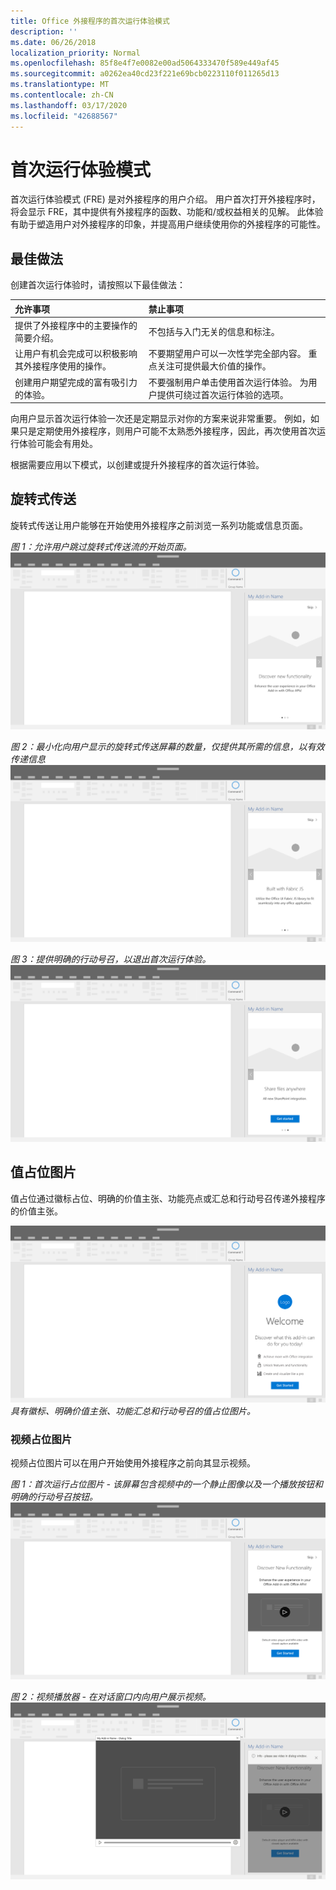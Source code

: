 ```yaml
---
title: Office 外接程序的首次运行体验模式
description: ''
ms.date: 06/26/2018
localization_priority: Normal
ms.openlocfilehash: 85f8e4f7e0082e00ad5064333470f589e449af45
ms.sourcegitcommit: a0262ea40cd23f221e69bcb0223110f011265d13
ms.translationtype: MT
ms.contentlocale: zh-CN
ms.lasthandoff: 03/17/2020
ms.locfileid: "42688567"
---
```

# <a name="first-run-experience-patterns"></a>首次运行体验模式

首次运行体验模式 (FRE) 是对外接程序的用户介绍。 用户首次打开外接程序时，将会显示 FRE，其中提供有外接程序的函数、功能和/或权益相关的见解。 此体验有助于塑造用户对外接程序的印象，并提高用户继续使用你的外接程序的可能性。

## <a name="best-practices"></a>最佳做法


创建首次运行体验时，请按照以下最佳做法：

|允许事项|禁止事项|
|:------|:------|
|提供了外接程序中的主要操作的简要介绍。 | 不包括与入门无关的信息和标注。
|让用户有机会完成可以积极影响其外接程序使用的操作。 | 不要期望用户可以一次性学完全部内容。 重点关注可提供最大价值的操作。
|创建用户期望完成的富有吸引力的体验。 | 不要强制用户单击使用首次运行体验。 为用户提供可绕过首次运行体验的选项。 |



向用户显示首次运行体验一次还是定期显示对你的方案来说非常重要。 例如，如果只是定期使用外接程序，则用户可能不太熟悉外接程序，因此，再次使用首次运行体验可能会有用处。



根据需要应用以下模式，以创建或提升外接程序的首次运行体验。



## <a name="carousel"></a>旋转式传送


旋转式传送让用户能够在开始使用外接程序之前浏览一系列功能或信息页面。

*图 1：允许用户跳过旋转式传送流的开始页面。*
![首次运行 - 旋转式传送 - 桌面任务窗格规范](../images/add-in-FRE-step-1.png)



*图 2：最小化向用户显示的旋转式传送屏幕的数量，仅提供其所需的信息，以有效传递信息*
![首次运行 - 旋转式传送 - 桌面任务窗格规范](../images/add-in-FRE-step-2.png)


*图 3：提供明确的行动号召，以退出首次运行体验。*
![首次运行 - 旋转式传送 - 桌面任务窗格规范](../images/add-in-FRE-step-3.png)



## <a name="value-placemat"></a>值占位图片

值占位通过徽标占位、明确的价值主张、功能亮点或汇总和行动号召传递外接程序的价值主张。



![首次运行 - 值占位图片 - 桌面任务窗格规范](../images/add-in-FRE-value.png)
*具有徽标、明确价值主张、功能汇总和行动号召的值占位图片。*


### <a name="video-placemat"></a>视频占位图片

视频占位图片可以在用户开始使用外接程序之前向其显示视频。


*图 1：首次运行占位图片 - 该屏幕包含视频中的一个静止图像以及一个播放按钮和明确的行动号召按钮。*![视频占位图片 - 桌面任务窗格规范](../images/add-in-FRE-video.png)



*图 2：视频播放器 - 在对话窗口内向用户展示视频。*
![视频占位图片 - 桌面任务窗格规范](../images/add-in-FRE-video-dialog.png)
